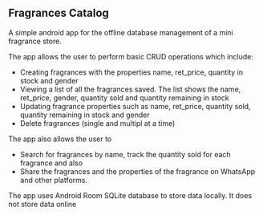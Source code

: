 ## Fragrances Catalog

A simple android app for the offline database management of a 
mini fragrance store.

The app allows the user to perform basic CRUD operations which include:

* Creating  fragrances with the properties name, ret_price, quantity in stock and gender
* Viewing a list of all the fragrances saved. The list shows the name, ret_price, gender,
quantity sold and quantity remaining in stock
* Updating fragrance properties such as name, ret_price, quantity sold, quantity remaining in stock and gender
* Delete fragrances (single and multipl at a time)

The app also allows the user to

* Search for fragrances by name, track the quantity sold for each fragrance and also 
* Share the fragrances and the properties of the fragrance on WhatsApp and other platforms. 

The app uses Android Room SQLite database to store data locally. It does not store data online